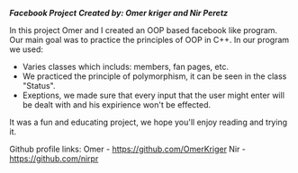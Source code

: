 ***Facebook Project***
***Created by: Omer kriger and Nir Peretz***

In this project Omer and I created an OOP based facebook like program.
Our main goal was to practice the principles of OOP in C++.
In our program we used:
- Varies classes which includs: members, fan pages, etc.
- We practiced the principle of polymorphism, it can be seen in the class "Status".
- Exeptions, we made sure that every input that the user might enter will be dealt with and his expirience won't be effected.

It was a fun and educating project, we hope you'll enjoy reading and trying it.

Github profile links:
Omer - https://github.com/OmerKriger
Nir - https://github.com/nirpr

